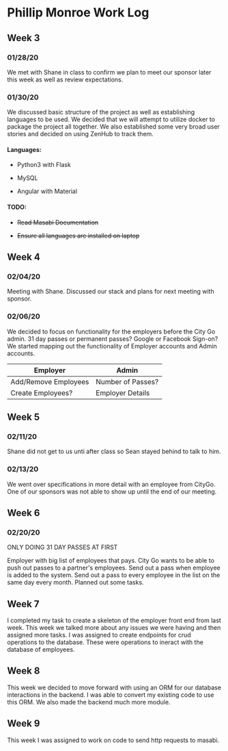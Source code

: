 
# Phillip Monroe Work Log



## Week 3

### 01/28/20

We met with Shane in class to confirm we plan to meet our sponsor later this week as well as review expectations.

### 01/30/20

We discussed basic structure of the project as well as establishing languages to be used. We decided that we will attempt to utilize docker to package the project all together. We also established some very broad user stories and decided on using ZenHub to track them.

#### Languages:

- Python3 with Flask

- MySQL

- Angular with Material

#### TODO:

- ~~Read Masabi Documentation~~

- ~~Ensure all languages are installed on laptop~~


## Week 4

### 02/04/20

Meeting with Shane. Discussed our stack and plans for next meeting with sponsor.

### 02/06/20

We decided to focus on functionality for the employers before the City Go admin. 
31 day passes or permanent passes?
Google or Facebook Sign-on?
We started mapping out the functionality of Employer accounts and Admin accounts.

| Employer             | Admin             |
| -------------------- | ----------------- |
| Add/Remove Employees | Number of Passes? |
| Create Employees?    | Employer Details  |


## Week 5

### 02/11/20

Shane did not get to us unti after class so Sean stayed behind to talk to him.

### 02/13/20

We went over specifications in more detail with an employee from CityGo. One of
our sponsors was not able to show up until the end of our meeting.

## Week 6

### 02/20/20

ONLY DOING 31 DAY PASSES AT FIRST

Employer with big list of employees that pays. City Go wants to be able to push out
passes to a partner's employees. Send out a pass when employee is added to the
system. Send out a pass to every employee in the list on the same day every month.
Planned out some tasks.

## Week 7

I completed my task to create a skeleton of the employer front end from last week. This week we talked more about any issues we were having and then assigned more tasks. I was assigned to create endpoints for crud operations to the database. These were operations to ineract with the database of employees.

## Week 8

This week we decided to move forward with using an ORM for our database interactions in the backend. I was able to convert my existing code to use this ORM. We also made the backend much more module.

## Week 9

This week I was assigned to work on code to send http requests to masabi.

